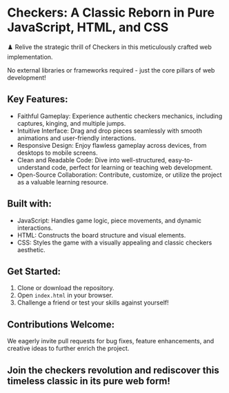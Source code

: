 # Checkers: A Classic Reborn in Pure JavaScript, HTML, and CSS

♟️ Relive the strategic thrill of Checkers in this meticulously crafted web implementation.

No external libraries or frameworks required - just the core pillars of web development!

## Key Features:

- Faithful Gameplay: Experience authentic checkers mechanics, including captures, kinging, and multiple jumps.
- Intuitive Interface: Drag and drop pieces seamlessly with smooth animations and user-friendly interactions.
- Responsive Design: Enjoy flawless gameplay across devices, from desktops to mobile screens.
- Clean and Readable Code: Dive into well-structured, easy-to-understand code, perfect for learning or teaching web development.
- Open-Source Collaboration: Contribute, customize, or utilize the project as a valuable learning resource.

## Built with:

- JavaScript: Handles game logic, piece movements, and dynamic interactions.
- HTML: Constructs the board structure and visual elements.
- CSS: Styles the game with a visually appealing and classic checkers aesthetic.

## Get Started:

1. Clone or download the repository.
2. Open `index.html` in your browser.
3. Challenge a friend or test your skills against yourself!

##
## Contributions Welcome:

We eagerly invite pull requests for bug fixes, feature enhancements, and creative ideas to further enrich the project.
##
## Join the checkers revolution and rediscover this timeless classic in its pure web form!
